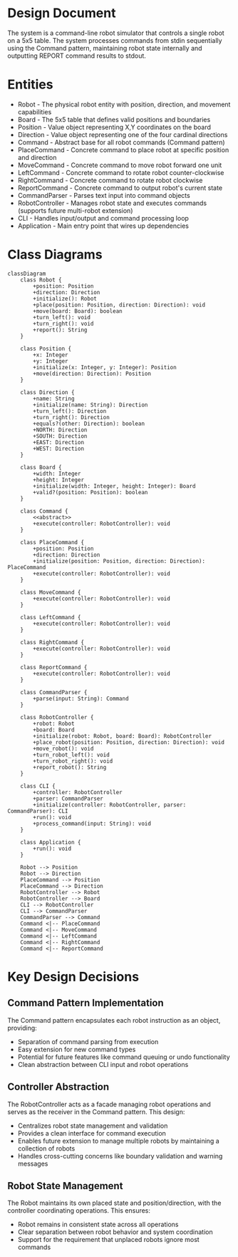# Design Document

The system is a command-line robot simulator that controls a single robot on a 5x5 table. The system processes commands from stdin sequentially using the Command pattern, maintaining robot state internally and outputting REPORT command results to stdout.

# Entities

- Robot - The physical robot entity with position, direction, and movement capabilities
- Board - The 5x5 table that defines valid positions and boundaries
- Position - Value object representing X,Y coordinates on the board
- Direction - Value object representing one of the four cardinal directions
- Command - Abstract base for all robot commands (Command pattern)
- PlaceCommand - Concrete command to place robot at specific position and direction
- MoveCommand - Concrete command to move robot forward one unit
- LeftCommand - Concrete command to rotate robot counter-clockwise
- RightCommand - Concrete command to rotate robot clockwise
- ReportCommand - Concrete command to output robot's current state
- CommandParser - Parses text input into command objects
- RobotController - Manages robot state and executes commands (supports future multi-robot extension)
- CLI - Handles input/output and command processing loop
- Application - Main entry point that wires up dependencies

# Class Diagrams

```mermaid
classDiagram
    class Robot {
        +position: Position
        +direction: Direction
        +initialize(): Robot
        +place(position: Position, direction: Direction): void
        +move(board: Board): boolean
        +turn_left(): void
        +turn_right(): void
        +report(): String
    }

    class Position {
        +x: Integer
        +y: Integer
        +initialize(x: Integer, y: Integer): Position
        +move(direction: Direction): Position
    }

    class Direction {
        +name: String
        +initialize(name: String): Direction
        +turn_left(): Direction
        +turn_right(): Direction
        +equals?(other: Direction): boolean
        +NORTH: Direction
        +SOUTH: Direction
        +EAST: Direction
        +WEST: Direction
    }

    class Board {
        +width: Integer
        +height: Integer
        +initialize(width: Integer, height: Integer): Board
        +valid?(position: Position): boolean
    }

    class Command {
        <<abstract>>
        +execute(controller: RobotController): void
    }

    class PlaceCommand {
        +position: Position
        +direction: Direction
        +initialize(position: Position, direction: Direction): PlaceCommand
        +execute(controller: RobotController): void
    }

    class MoveCommand {
        +execute(controller: RobotController): void
    }

    class LeftCommand {
        +execute(controller: RobotController): void
    }

    class RightCommand {
        +execute(controller: RobotController): void
    }

    class ReportCommand {
        +execute(controller: RobotController): void
    }

    class CommandParser {
        +parse(input: String): Command
    }

    class RobotController {
        +robot: Robot
        +board: Board
        +initialize(robot: Robot, board: Board): RobotController
        +place_robot(position: Position, direction: Direction): void
        +move_robot(): void
        +turn_robot_left(): void
        +turn_robot_right(): void
        +report_robot(): String
    }

    class CLI {
        +controller: RobotController
        +parser: CommandParser
        +initialize(controller: RobotController, parser: CommandParser): CLI
        +run(): void
        +process_command(input: String): void
    }

    class Application {
        +run(): void
    }

    Robot --> Position
    Robot --> Direction
    PlaceCommand --> Position
    PlaceCommand --> Direction
    RobotController --> Robot
    RobotController --> Board
    CLI --> RobotController
    CLI --> CommandParser
    CommandParser --> Command
    Command <|-- PlaceCommand
    Command <|-- MoveCommand
    Command <|-- LeftCommand
    Command <|-- RightCommand
    Command <|-- ReportCommand
```

# Key Design Decisions

## Command Pattern Implementation

The Command pattern encapsulates each robot instruction as an object, providing:

- Separation of command parsing from execution
- Easy extension for new command types
- Potential for future features like command queuing or undo functionality
- Clean abstraction between CLI input and robot operations

## Controller Abstraction

The RobotController acts as a facade managing robot operations and serves as the receiver in the Command pattern. This design:

- Centralizes robot state management and validation
- Provides a clean interface for command execution
- Enables future extension to manage multiple robots by maintaining a collection of robots
- Handles cross-cutting concerns like boundary validation and warning messages

## Robot State Management

The Robot maintains its own placed state and position/direction, with the controller coordinating operations. This ensures:

- Robot remains in consistent state across all operations
- Clear separation between robot behavior and system coordination
- Support for the requirement that unplaced robots ignore most commands
